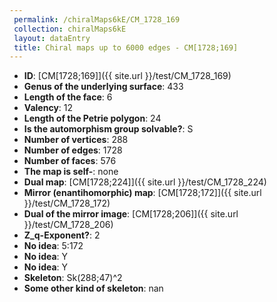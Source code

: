 ```yaml
--- 
 permalink: /chiralMaps6kE/CM_1728_169 
 collection: chiralMaps6kE
 layout: dataEntry
 title: Chiral maps up to 6000 edges - CM[1728;169]
---
```


- **ID**: [CM[1728;169]]({{ site.url }}/test/CM_1728_169)
- **Genus of the underlying surface**: 433
- **Length of the face**: 6
- **Valency**: 12
- **Length of the Petrie polygon**: 24
- **Is the automorphism group solvable?**: S
- **Number of vertices**: 288
- **Number of edges**: 1728
- **Number of faces**: 576
- **The map is self-**: none
- **Dual map**: [CM[1728;224]]({{ site.url }}/test/CM_1728_224)
- **Mirror (enantihomorphic) map**: [CM[1728;172]]({{ site.url }}/test/CM_1728_172)
- **Dual of the mirror image**: [CM[1728;206]]({{ site.url }}/test/CM_1728_206)
- **Z_q-Exponent?**: 2
- **No idea**:  5:172
- **No idea**: Y
- **No idea**: Y
- **Skeleton**: Sk(288;47)^2
- **Some other kind of skeleton**: nan
